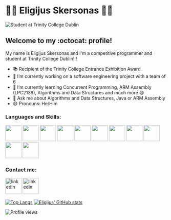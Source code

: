 # 👨‍💻 Eligijus Skersonas 👨‍💻
![Student at Trinity College Dublin](https://i.imgur.com/69CfB4d.png)
## Welcome to my :octocat: profile!

My name is Eligijus Skersonas and I'm a competitive programmer and student at Trinity College Dublin!!!

- 📚 Recipient of the Trinity College Entrance Exhibition Award
- 🔭 I’m currently working on a software engineering project with a team of 6 
- 🌱 I’m currently learning Concurrent Programming, ARM Assembly (LPC2138), Algorithms and Data Structures and much more 😄
- 💬 Ask me about Algorithms and Data Structures, Java or ARM Assembly
- 😄 Pronouns: He/Him

### Languages and Skills:
<img src="https://upload.wikimedia.org/wikipedia/en/3/30/Java_programming_language_logo.svg" width="50" height="50"> <img src="https://cdn.iconscout.com/icon/free/png-512/c-programming-569564.png" width="50" height="50"> <img src="https://cdn.freebiesupply.com/logos/large/2x/eclipse-11-logo-png-transparent.png" width="50" height="50"> <img src="https://upload.wikimedia.org/wikipedia/commons/thumb/1/1b/R_logo.svg/724px-R_logo.svg.png" width="50" height="50"> <img src="https://upload.wikimedia.org/wikipedia/commons/thumb/9/9a/Visual_Studio_Code_1.35_icon.svg/1024px-Visual_Studio_Code_1.35_icon.svg.png" width="50" height="50"> <img src="https://upload.wikimedia.org/wikipedia/commons/thumb/6/61/HTML5_logo_and_wordmark.svg/512px-HTML5_logo_and_wordmark.svg.png" width="50" height="50"> <img src="https://upload.wikimedia.org/wikipedia/commons/thumb/d/d5/CSS3_logo_and_wordmark.svg/1200px-CSS3_logo_and_wordmark.svg.png" width="50" height="50"> <img src="https://upload.wikimedia.org/wikipedia/commons/thumb/9/99/Unofficial_JavaScript_logo_2.svg/1024px-Unofficial_JavaScript_logo_2.svg.png" width="50" height="50"> <img src="https://upload.wikimedia.org/wikipedia/commons/thumb/9/9d/Xml_logo.svg/1280px-Xml_logo.svg.png" width="50" height="50"> <img src="https://upload.wikimedia.org/wikipedia/commons/thumb/d/d5/UML_logo.svg/400px-UML_logo.svg.png" width="50" height="50"> <img src="https://reposcope.com/media/unknown/none/scalable/basex.svg" width="50" height="50"> 

### Contact me:
[<img src='https://www.logo.wine/a/logo/LinkedIn/LinkedIn-Logo.wine.svg' alt='linkedin' height='50'>](https://www.linkedin.com/in/eligijus-skersonas/) [<img src='https://www.logo.wine/a/logo/Gmail/Gmail-Logo.wine.svg' alt='linkedin' height='50'>](mailto:skersone@tcd.ie) 



   

[![Top Langs](https://github-readme-stats.vercel.app/api/top-langs/?username=eli-scorpio&langs_count=3&theme=radical)](https://github.com/eli-scorpio/github-readme-stats)
[![Eligijus' GitHub stats](https://github-readme-stats.vercel.app/api?username=eli-scorpio&theme=radical)](https://github.com/eli-scorpio/github-readme-stats)  

![Profile views](https://gpvc.arturio.dev/eli-scorpio)  
